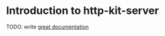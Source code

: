 # Introduction to http-kit-server

TODO: write [great documentation](http://jacobian.org/writing/what-to-write/)
